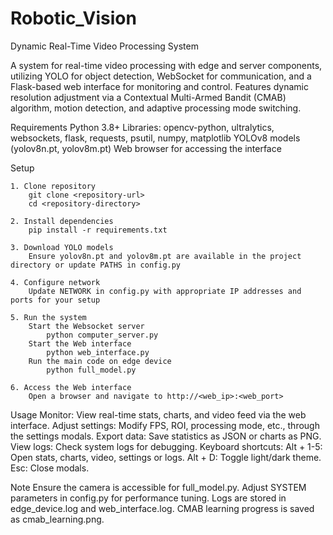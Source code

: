 # Robotic_Vision
Dynamic Real-Time Video Processing System

A system for real-time video processing with edge and server components, utilizing YOLO for object detection, WebSocket for communication, and a Flask-based web interface for monitoring and control. Features dynamic resolution adjustment via a Contextual Multi-Armed Bandit (CMAB) algorithm, motion detection, and adaptive processing mode switching.

Requirements
    Python 3.8+
    Libraries: opencv-python, ultralytics, websockets, flask, requests, psutil, numpy, matplotlib
    YOLOv8 models (yolov8n.pt, yolov8m.pt)
    Web browser for accessing the interface

Setup

    1. Clone repository
        git clone <repository-url>
        cd <repository-directory>

    2. Install dependencies
        pip install -r requirements.txt

    3. Download YOLO models
        Ensure yolov8n.pt and yolov8m.pt are available in the project directory or update PATHS in config.py

    4. Configure network
        Update NETWORK in config.py with appropriate IP addresses and ports for your setup

    5. Run the system
        Start the Websocket server
            python computer_server.py
        Start the Web interface
            python web_interface.py
        Run the main code on edge device
            python full_model.py
            
    6. Access the Web interface
        Open a browser and navigate to http://<web_ip>:<web_port>

Usage
    Monitor: View real-time stats, charts, and video feed via the web interface.
    Adjust settings: Modify FPS, ROI, processing mode, etc., through the settings modals.
    Export data: Save statistics as JSON or charts as PNG.
    View logs: Check system logs for debugging.
    Keyboard shortcuts:
        Alt + 1-5: Open stats, charts, video, settings or logs.
        Alt + D: Toggle light/dark theme.
        Esc: Close modals.

Note
    Ensure the camera is accessible for full_model.py.
    Adjust SYSTEM parameters in config.py for performance tuning.
    Logs are stored in edge_device.log and web_interface.log.
    CMAB learning progress is saved as cmab_learning.png.